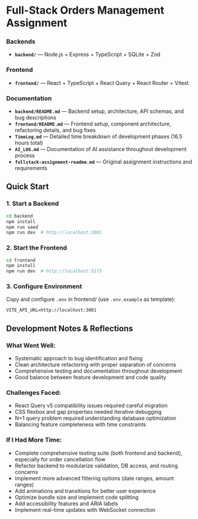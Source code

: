 # Full-Stack Orders Management Assignment
### Backends
- **`backend/`** — Node.js + Express + TypeScript + SQLite + Zod

### Frontend
- **`frontend/`** — React + TypeScript + React Query + React Router + Vitest

### Documentation
- **`backend/README.md`** — Backend setup, architecture, API schemas, and bug descriptions
- **`frontend/README.md`** — Frontend setup, component architecture, refactoring details, and bug fixes  
- **`TimeLog.md`** — Detailed time breakdown of development phases (16.5 hours total)
- **`AI_LOG.md`** — Documentation of AI assistance throughout development process
- **`fullstack-assignment-readme.md`** — Original assignment instructions and requirements

## Quick Start

### 1. Start a Backend
```bash
cd backend
npm install
npm run seed
npm run dev  # http://localhost:3001
```

### 2. Start the Frontend
```bash
cd frontend
npm install
npm run dev  # http://localhost:5173
```

### 3. Configure Environment
Copy and configure `.env` in frontend/ (use `.env.example` as template):
```
VITE_API_URL=http://localhost:3001
```

## Development Notes & Reflections

### What Went Well:
- Systematic approach to bug identification and fixing
- Clean architecture refactoring with proper separation of concerns
- Comprehensive testing and documentation throughout development
- Good balance between feature development and code quality

### Challenges Faced:
- React Query v5 compatibility issues required careful migration
- CSS flexbox and gap properties needed iterative debugging
- N+1 query problem required understanding database optimization
- Balancing feature completeness with time constraints

### If I Had More Time:
- Complete comprehensive testing suite (both frontend and backend), especially for order cancellation flow
- Refactor backend to modularize validation, DB access, and routing concerns
- Implement more advanced filtering options (date ranges, amount ranges)
- Add animations and transitions for better user experience
- Optimize bundle size and implement code splitting
- Add accessibility features and ARIA labels
- Implement real-time updates with WebSocket connection
